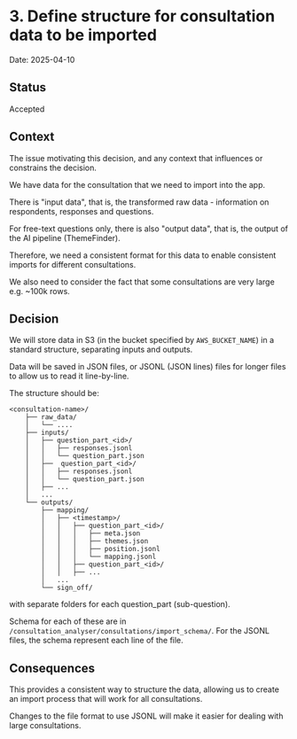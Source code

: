# 3. Define structure for consultation data to be imported

Date: 2025-04-10

## Status

Accepted


## Context

The issue motivating this decision, and any context that influences or constrains the decision.

We have data for the consultation that we need to import into the app. 

There is "input data", that is, the transformed raw data - information on respondents, responses and questions.

For free-text questions only, there is also "output data", that is, the output of the AI pipeline (ThemeFinder).

Therefore, we need a consistent format for this data to enable consistent imports for different consultations.

We also need to consider the fact that some consultations are very large e.g. ~100k rows.


## Decision

We will store data in S3 (in the bucket specified by `AWS_BUCKET_NAME`) in a standard structure, separating inputs and outputs.

Data will be saved in JSON files, or JSONL (JSON lines) files for longer files to allow us to read it line-by-line.


The structure should be:

```
<consultation-name>/
    ├── raw_data/
    │   └── ....
    ├── inputs/
    │   ├── question_part_<id>/
    │   │   ├── responses.jsonl
    │   │   └── question_part.json
    │   ├──  question_part_<id>/
    │   │   ├── responses.jsonl
    │   │   └── question_part.json
    │   ├── ...
    │   ...
    └── outputs/
        ├── mapping/
        │   ├── <timestamp>/
        │   │   ├── question_part_<id>/
        │   │   │   ├── meta.json
        │   │   │   ├── themes.json
        │   │   │   ├── position.jsonl
        │   │   │   └── mapping.jsonl
        │   │   ├── question_part_<id>/
        │   │   ├── ...
        │   ...  
        └── sign_off/
```
with separate folders for each question_part (sub-question).

Schema for each of these are in `/consultation_analyser/consultations/import_schema/`. For the JSONL files, the schema represent each line of the file.


## Consequences

This provides a consistent way to structure the data, allowing us to create an import process that will work for all consultations.

Changes to the file format to use JSONL will make it easier for dealing with large consultations.
